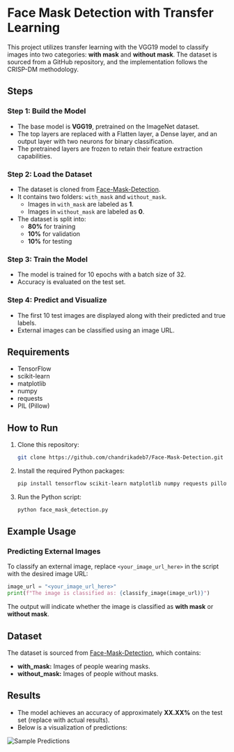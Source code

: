 # Face Mask Detection with Transfer Learning

This project utilizes transfer learning with the VGG19 model to classify images into two categories: **with mask** and **without mask**. The dataset is sourced from a GitHub repository, and the implementation follows the CRISP-DM methodology.

## Steps

### Step 1: Build the Model
- The base model is **VGG19**, pretrained on the ImageNet dataset.
- The top layers are replaced with a Flatten layer, a Dense layer, and an output layer with two neurons for binary classification.
- The pretrained layers are frozen to retain their feature extraction capabilities.

### Step 2: Load the Dataset
- The dataset is cloned from [Face-Mask-Detection](https://github.com/chandrikadeb7/Face-Mask-Detection).
- It contains two folders: `with_mask` and `without_mask`.
  - Images in `with_mask` are labeled as **1**.
  - Images in `without_mask` are labeled as **0**.
- The dataset is split into:
  - **80%** for training
  - **10%** for validation
  - **10%** for testing

### Step 3: Train the Model
- The model is trained for 10 epochs with a batch size of 32.
- Accuracy is evaluated on the test set.

### Step 4: Predict and Visualize
- The first 10 test images are displayed along with their predicted and true labels.
- External images can be classified using an image URL.

## Requirements

- TensorFlow
- scikit-learn
- matplotlib
- numpy
- requests
- PIL (Pillow)

## How to Run

1. Clone this repository:
   ```bash
   git clone https://github.com/chandrikadeb7/Face-Mask-Detection.git
   ```
2. Install the required Python packages:
   ```bash
   pip install tensorflow scikit-learn matplotlib numpy requests pillow
   ```
3. Run the Python script:
   ```bash
   python face_mask_detection.py
   ```

## Example Usage

### Predicting External Images

To classify an external image, replace `<your_image_url_here>` in the script with the desired image URL:
```python
image_url = "<your_image_url_here>"
print(f"The image is classified as: {classify_image(image_url)}")
```

The output will indicate whether the image is classified as **with mask** or **without mask**.

## Dataset

The dataset is sourced from [Face-Mask-Detection](https://github.com/chandrikadeb7/Face-Mask-Detection), which contains:
- **with_mask:** Images of people wearing masks.
- **without_mask:** Images of people without masks.

## Results

- The model achieves an accuracy of approximately **XX.XX%** on the test set (replace with actual results).
- Below is a visualization of predictions:

![Sample Predictions](sample_predictions.png)